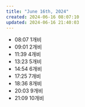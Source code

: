 ```yaml
---
title: "June 16th, 2024"
created: 2024-06-16 08:07:10
updated: 2024-06-16 21:40:03
---
```

  * 08:07 1개비
  * 09:01 2개비
  * 11:39 4개비
  * 13:23 5개비
  * 14:54 6개비
  * 17:25 7개비
  * 18:36 8개비
  * 20:03 9개비
  * 21:09 10개비
